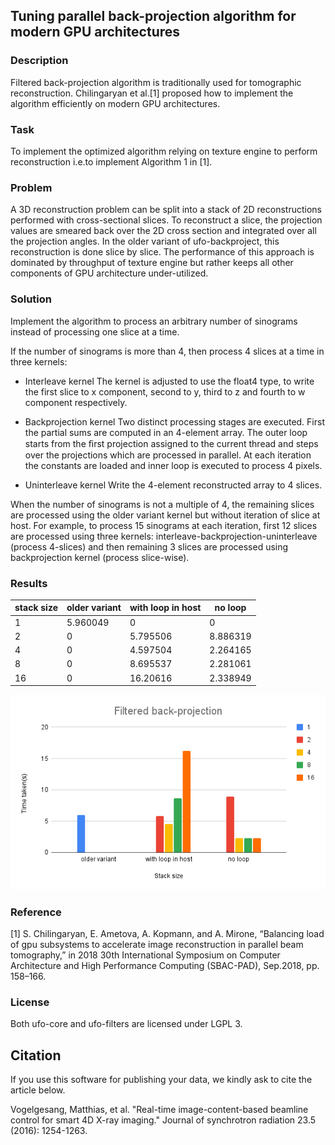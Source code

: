 ## Tuning parallel back-projection algorithm for modern GPU architectures

### Description
Filtered back-projection algorithm is traditionally used for tomographic reconstruction. Chilingaryan et al.[1] proposed how to implement the algorithm efficiently on modern GPU architectures.

### Task
To implement the optimized algorithm relying on texture engine to perform reconstruction i.e.to implement Algorithm 1 in [1].

### Problem
A 3D reconstruction problem can be split into a stack of 2D reconstructions performed with cross-sectional slices. To reconstruct a slice, the projection values are smeared back over the 2D cross section and integrated over all the projection angles. In the older variant of ufo-backproject, this reconstruction is done slice by slice. The performance of this approach is dominated by throughput of texture engine but rather keeps all other components of GPU architecture under-utilized.

### Solution
Implement the algorithm to process an arbitrary number of sinograms instead of processing one slice at a time. 

If the number of sinograms is more than 4, then process 4 slices at a time in three kernels:

* Interleave kernel
  The kernel is adjusted to use the float4 type, to write the first slice to x component, second to y, third to z and fourth to w component respectively.

* Backprojection kernel
  Two distinct processing stages are executed. First the partial sums are computed in an 4-element array. The outer loop starts from the ﬁrst projection assigned   to the current thread and steps over the projections which are processed in parallel. At each iteration the constants are loaded and inner loop is executed to     process 4 pixels.
  
* Uninterleave kernel
  Write the 4-element reconstructed array to 4 slices.

When the number of sinograms is not a multiple of 4, the remaining slices are processed using the older variant kernel but without iteration of slice at host.
For example, to process 15 sinograms at each iteration, first 12 slices are processed using three kernels: interleave-backprojection-uninterleave (process 4-slices) and then remaining 3 slices are processed using backprojection kernel (process slice-wise).

### Results
stack size | older variant | with loop in host | no loop
-----------|---------------|-------------------|--------
1 |	5.960049 |	0	| 0
2 |	0	| 5.795506 | 8.886319
4	| 0	| 4.597504 | 2.264165
8 |	0	| 8.695537 | 2.281061
16 |	0 |	16.20616 | 2.338949

![Benchmark results](https://github.com/harishkumar-harihara/ufo/blob/master/Filtered%20back-projection.png)

### Reference
[1] S. Chilingaryan, E. Ametova, A. Kopmann, and A. Mirone, “Balancing load of gpu subsystems to accelerate image reconstruction in parallel beam tomography,” in 2018 30th International Symposium on Computer Architecture and High Performance Computing (SBAC-PAD), Sep.2018, pp. 158–166.

### License

Both ufo-core and ufo-filters are licensed under LGPL 3.


## Citation

If you use this software for publishing your data, we kindly ask to cite the article below.

Vogelgesang, Matthias, et al. "Real-time image-content-based beamline control for smart 4D X-ray imaging." Journal of synchrotron radiation 23.5 (2016): 1254-1263.
